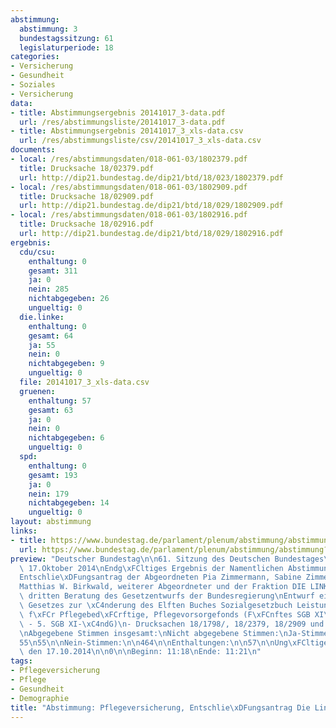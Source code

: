 ```yaml
---
abstimmung:
  abstimmung: 3
  bundestagssitzung: 61
  legislaturperiode: 18
categories:
- Versicherung
- Gesundheit
- Soziales
- Versicherung
data:
- title: Abstimmungsergebnis 20141017_3-data.pdf
  url: /res/abstimmungsliste/20141017_3-data.pdf
- title: Abstimmungsergebnis 20141017_3_xls-data.csv
  url: /res/abstimmungsliste/csv/20141017_3_xls-data.csv
documents:
- local: /res/abstimmungsdaten/018-061-03/1802379.pdf
  title: Drucksache 18/02379.pdf
  url: http://dip21.bundestag.de/dip21/btd/18/023/1802379.pdf
- local: /res/abstimmungsdaten/018-061-03/1802909.pdf
  title: Drucksache 18/02909.pdf
  url: http://dip21.bundestag.de/dip21/btd/18/029/1802909.pdf
- local: /res/abstimmungsdaten/018-061-03/1802916.pdf
  title: Drucksache 18/02916.pdf
  url: http://dip21.bundestag.de/dip21/btd/18/029/1802916.pdf
ergebnis:
  cdu/csu:
    enthaltung: 0
    gesamt: 311
    ja: 0
    nein: 285
    nichtabgegeben: 26
    ungueltig: 0
  die.linke:
    enthaltung: 0
    gesamt: 64
    ja: 55
    nein: 0
    nichtabgegeben: 9
    ungueltig: 0
  file: 20141017_3_xls-data.csv
  gruenen:
    enthaltung: 57
    gesamt: 63
    ja: 0
    nein: 0
    nichtabgegeben: 6
    ungueltig: 0
  spd:
    enthaltung: 0
    gesamt: 193
    ja: 0
    nein: 179
    nichtabgegeben: 14
    ungueltig: 0
layout: abstimmung
links:
- title: https://www.bundestag.de/parlament/plenum/abstimmung/abstimmung?id=305
  url: https://www.bundestag.de/parlament/plenum/abstimmung/abstimmung?id=305
preview: "Deutscher Bundestag\n\n61. Sitzung des Deutschen Bundestages\nam Freitag,\
  \ 17.Oktober 2014\nEndg\xFCltiges Ergebnis der Namentlichen Abstimmung Nr. 3\n\n\
  Entschlie\xDFungsantrag der Abgeordneten Pia Zimmermann, Sabine Zimmermann (Zwickau),\n\
  Matthias W. Birkwald, weiterer Abgeordneter und der Fraktion DIE LINKE.\nzu der\
  \ dritten Beratung des Gesetzentwurfs der Bundesregierung\nEntwurf eines F\xFCnften\
  \ Gesetzes zur \xC4nderung des Elften Buches Sozialgesetzbuch Leistungsausweitung\
  \ f\xFCr Pflegebed\xFCrftige, Pflegevorsorgefonds (F\xFCnftes SGB XI\xC4nderungsgesetz\
  \ - 5. SGB XI-\xC4ndG)\n- Drucksachen 18/1798/, 18/2379, 18/2909 und 18/2916 -\n\
  \nAbgegebene Stimmen insgesamt:\nNicht abgegebene Stimmen:\nJa-Stimmen:\n\n576\n\
  55\n55\n\nNein-Stimmen:\n\n464\n\nEnthaltungen:\n\n57\n\nUng\xFCltige:\n\nBerlin,\
  \ den 17.10.2014\n\n0\n\nBeginn: 11:18\nEnde: 11:21\n"
tags:
- Pflegeversicherung
- Pflege
- Gesundheit
- Demographie
title: "Abstimmung: Pflegeversicherung, Entschlie\xDFungsantrag Die Linke"
---
```

